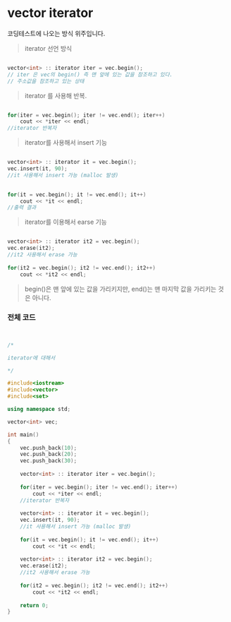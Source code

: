 # vector iterator

코딩테스트에 나오는 방식 위주입니다.

> iterator 선언 방식

```c++

vector<int> :: iterator iter = vec.begin();
// iter 은 vec의 begin() 즉 맨 앞에 있는 값을 참조하고 있다.
// 주소값을 참조하고 있는 상태

```

> iterator 를 사용해 반복.

```c++

for(iter = vec.begin(); iter != vec.end(); iter++)
	cout << *iter << endl;
//iterator 반복자

```

> iterator를 사용해서 insert 기능

```c++

vector<int> :: iterator it = vec.begin();
vec.insert(it, 90);
//it 사용해서 insert 가능 (malloc 발생) 
	

for(it = vec.begin(); it != vec.end(); it++)
	cout << *it << endl; 
//출력 결과

```

> iterator를 이용해서 earse 기능

```c++

vector<int> :: iterator it2 = vec.begin();
vec.erase(it2); 
//it2 사용해서 erase 가능
	 
for(it2 = vec.begin(); it2 != vec.end(); it2++)
	cout << *it2 << endl;

```

> begin()은 맨 앞에 있는 값을 가리키지만, end()는 맨 마지막 값을 가리키는 것은 아니다.


### 전체 코드



```c++


/*

iterator에 대해서 

*/

#include<iostream>
#include<vector>
#include<set>

using namespace std;

vector<int> vec;

int main()
{
	vec.push_back(10);
	vec.push_back(20);
	vec.push_back(30);
	
	vector<int> :: iterator iter = vec.begin();
	
	for(iter = vec.begin(); iter != vec.end(); iter++)
		cout << *iter << endl;
	//iterator 반복자
	
	vector<int> :: iterator it = vec.begin();
	vec.insert(it, 90);
	//it 사용해서 insert 가능 (malloc 발생) 
	
	for(it = vec.begin(); it != vec.end(); it++)
		cout << *it << endl; 
	
	vector<int> :: iterator it2 = vec.begin();
	vec.erase(it2); 
	//it2 사용해서 erase 가능
	 
	for(it2 = vec.begin(); it2 != vec.end(); it2++)
		cout << *it2 << endl;
 	
	return 0;
} 


```
